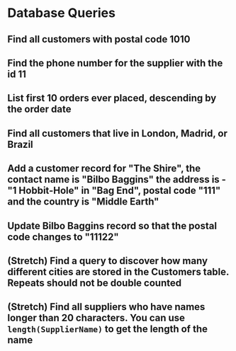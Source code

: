 # Database Queries

## Find all customers with postal code 1010

<!-- SELECT * from customers where postalcode = 1010; -->

## Find the phone number for the supplier with the id 11

<!-- SELECT * from suppliers where supplierid = 11; -->

## List first 10 orders ever placed, descending by the order date

<!-- SELECT * FROM orders where orderid < 10258
	order by orderid desc; -->

## Find all customers that live in London, Madrid, or Brazil

<!-- select * from customers
  where city = 'Madrid' or city = 'London' or country = 'Brazil'; -->

## Add a customer record for "The Shire", the contact name is "Bilbo Baggins" the address is -"1 Hobbit-Hole" in "Bag End", postal code "111" and the country is "Middle Earth"

<!-- insert into customers (
	customername,
    contactname,
    address,
    city,
    postalcode,
    country
)
values ('The Shire', 'Bilbo Baggins', '1 Hobbit Hole', 'Bag End', '111', 'Middle Earth') -->

## Update Bilbo Baggins record so that the postal code changes to "11122"

<!-- update customers
set postalcode = '11122'
where customerid = 92 -->

## (Stretch) Find a query to discover how many different cities are stored in the Customers table. Repeats should not be double counted

<!-- select distinct city from customers; -->

## (Stretch) Find all suppliers who have names longer than 20 characters. You can use `length(SupplierName)` to get the length of the name

<!-- select * from suppliers where length(suppliername) > 20; -->
